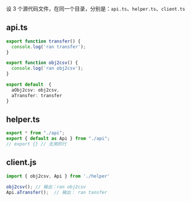 设 3 个源代码文件，在同一个目录，分别是：`api.ts`、`helper.ts`、`client.ts`



## api.ts

```ts
export function transfer() {
  console.log('ran transfer');
}

export function obj2csv() {
  console.log('ran obj2csv');
}

export default  {
  aObj2csv: obj2csv,
  aTransfer: transfer
}
```



## helper.ts

```ts
export * from "./api";
export { default as Api } from "./api";
// export {} // 无用的行
```

## client.js

```ts
import { obj2csv, Api } from './helper'

obj2csv(); // 输出：ran obj2csv
Api.aTransfer();  // 输出： ran tansfer
```



